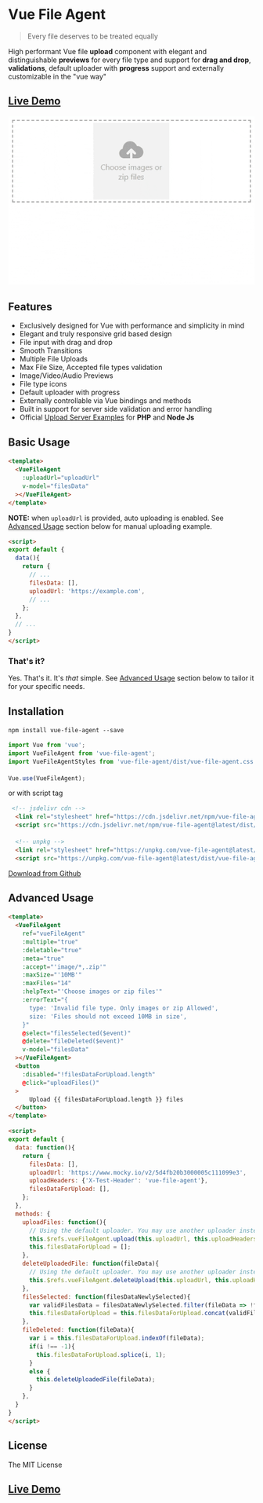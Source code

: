 # Vue File Agent

>  Every file deserves to be treated equally

High performant Vue file **upload** component with elegant and distinguishable **previews** for every file type and support for **drag and drop**, **validations**, default uploader with **progress** support and externally customizable in the "vue way"

<div class="clearfix"></div>

## [Live Demo][]

![Demo](website/assets/demo.gif)


## Features

- Exclusively designed for Vue with performance and simplicity in mind
- Elegant and truly responsive grid based design
- File input with drag and drop
- Smooth Transitions
- Multiple File Uploads
- Max File Size, Accepted file types validation
- Image/Video/Audio Previews
- File type icons
- Default uploader with progress 
- Externally controllable via Vue bindings and methods
- Built in support for server side validation and error handling
- Official [Upload Server Examples](upload-server-examples) for **PHP** and **Node Js**


## Basic Usage


<!-- #### Template -->

<!-- {% raw %}) -->
```html
<template>
  <VueFileAgent
    :uploadUrl="uploadUrl"
    v-model="filesData"
  ></VueFileAgent>
</template>
```
<!-- {% endraw %}) -->

**NOTE:** when `uploadUrl` is provided, auto uploading is enabled. See [Advanced Usage](#advanced-usage) section below for manual uploading example.

<!-- #### Script -->

<!-- ```javascript -->
```html
<script>
export default {
  data(){
    return {
      // ...
      filesData: [],
      uploadUrl: 'https://example.com',
      // ...
    };
  },
  // ...
}
</script>
```

### That's it?

Yes. That's it. It's *that* simple. See [Advanced Usage](#advanced-usage) section below to tailor it for your specific needs.

## Installation

```
npm install vue-file-agent --save
```

```javascript
import Vue from 'vue';
import VueFileAgent from 'vue-file-agent';
import VueFileAgentStyles from 'vue-file-agent/dist/vue-file-agent.css';

Vue.use(VueFileAgent);
```

or with script tag

```html
 <!-- jsdelivr cdn -->
  <link rel="stylesheet" href="https://cdn.jsdelivr.net/npm/vue-file-agent@latest/dist/vue-file-agent.css">
  <script src="https://cdn.jsdelivr.net/npm/vue-file-agent@latest/dist/vue-file-agent.umd.js"></script>

  <!-- unpkg -->
  <link rel="stylesheet" href="https://unpkg.com/vue-file-agent@latest/dist/vue-file-agent.css">
  <script src="https://unpkg.com/vue-file-agent@latest/dist/vue-file-agent.umd.js"></script>
```

[Download from Github](https://github.com/safrazik/vue-file-agent/releases)

## Advanced Usage


<!-- #### Template -->
<!-- {% raw %} -->
```html
<template>
  <VueFileAgent
    ref="vueFileAgent"
    :multiple="true"
    :deletable="true"
    :meta="true"
    :accept="'image/*,.zip'"
    :maxSize="'10MB'"
    :maxFiles="14"
    :helpText="'Choose images or zip files'"
    :errorText="{
      type: 'Invalid file type. Only images or zip Allowed',
      size: 'Files should not exceed 10MB in size',
    }"
    @select="filesSelected($event)"
    @delete="fileDeleted($event)"
    v-model="filesData"
  ></VueFileAgent>
  <button
    :disabled="!filesDataForUpload.length" 
    @click="uploadFiles()"
  >
      Upload {{ filesDataForUpload.length }} files
  </button>
</template>
```
<!-- {% endraw %}) -->
<!-- #### Script -->

<!-- ```javascript -->
```html
<script>
export default {
  data: function(){
    return {
      filesData: [],
      uploadUrl: 'https://www.mocky.io/v2/5d4fb20b3000005c111099e3',
      uploadHeaders: {'X-Test-Header': 'vue-file-agent'},
      filesDataForUpload: [],
    };
  },
  methods: {
    uploadFiles: function(){
      // Using the default uploader. You may use another uploader instead.
      this.$refs.vueFileAgent.upload(this.uploadUrl, this.uploadHeaders, this.filesDataForUpload);
      this.filesDataForUpload = [];
    },
    deleteUploadedFile: function(fileData){
      // Using the default uploader. You may use another uploader instead.
      this.$refs.vueFileAgent.deleteUpload(this.uploadUrl, this.uploadHeaders, fileData);
    },
    filesSelected: function(filesDataNewlySelected){
      var validFilesData = filesDataNewlySelected.filter(fileData => !fileData.error);
      this.filesDataForUpload = this.filesDataForUpload.concat(validFilesData);
    },
    fileDeleted: function(fileData){
      var i = this.filesDataForUpload.indexOf(fileData);
      if(i !== -1){
        this.filesDataForUpload.splice(i, 1);
      }
      else {
        this.deleteUploadedFile(fileData);
      }
    },
  }
}
</script>
```

## License

The MIT License


## [Live Demo][]


[Live Demo]: https://safrazik.github.io/vue-file-agent
